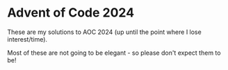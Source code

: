 # Advent of Code 2024

These are my solutions to AOC 2024 (up until the point where I lose interest/time).

Most of these are not going to be elegant - so please don't expect them to be!
